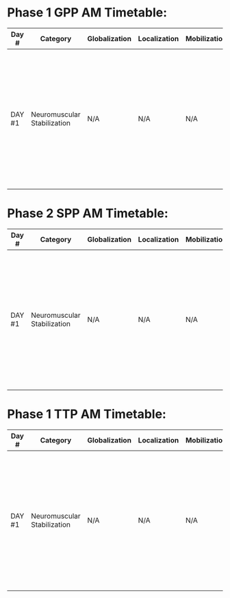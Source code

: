 # Phase 1 GPP AM Timetable:

| Day # | Category                  | Globalization | Localization | Mobilization | Activation | Realization                                                                                                                                       | Cessation |
|-------|----------------------------|---------------|--------------|--------------|------------|--------------------------------------------------------------------------------------------------------------------------------------------------|-----------|
| DAY #1 | Neuromuscular Stabilization | N/A           | N/A          | N/A          | N/A        | - 4x20 reps Suspension Sys Plank Tap w/ 30s rest <br> - 4x8 reps 1-Leg Whips w/ 30s rest <br> - 3x6 reps 1-Leg Squat w/ Medial Rotation w/ 30s rest | N/A       |

# Phase 2 SPP AM Timetable:

| Day # | Category                  | Globalization | Localization | Mobilization | Activation | Realization                                                                                                                                       | Cessation |
|-------|----------------------------|---------------|--------------|--------------|------------|--------------------------------------------------------------------------------------------------------------------------------------------------|-----------|
| DAY #1 | Neuromuscular Stabilization | N/A           | N/A          | N/A          | N/A        | - 4x20 reps Suspension Sys Plank Tap w/ 30s rest <br> - 4x8 reps 1-Leg Whips w/ 30s rest <br> - 3x6 reps 1-Leg Squat w/ Medial Rotation w/ 30s rest | N/A       |

# Phase 1 TTP AM Timetable:

| Day # | Category                  | Globalization | Localization | Mobilization | Activation | Realization                                                                                                                                       | Cessation |
|-------|----------------------------|---------------|--------------|--------------|------------|--------------------------------------------------------------------------------------------------------------------------------------------------|-----------|
| DAY #1 | Neuromuscular Stabilization | N/A           | N/A          | N/A          | N/A        | - 4x20 reps Suspension Sys Plank Tap w/ 30s rest <br> - 4x8 reps 1-Leg Whips w/ 30s rest <br> - 3x6 reps 1-Leg Squat w/ Medial Rotation w/ 30s rest | N/A       |
